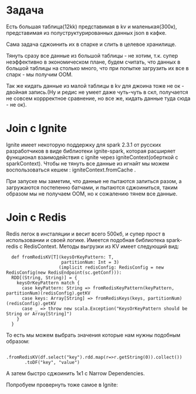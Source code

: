# Задача
Есть большая таблица(12kk) представимая в kv и маленькая(300к), представимая из полуструктурированных данных json в кафке. 

Сама задача сджоинить их в спарке и слить в целевое хранилище. 

Тянуть сразу все данные из большой таблицы - не хотим, т.к. супер неэффективно в экономическом плане, будем считать, 
что данных в большой таблицы на столько много, что при попытке загрузить их все в спарк - мы получим OOM.

Так же кидать данные из малой таблицы в kv для джоина тоже не ок - двойная запись.(Ну и редис не умеет даже чуть-чуть в скл, получается не совсем коррректное сравнение, но все же, кидать данные туда сюда - не ок).

# Join с Ignite

Ignite имеет некоторую поддержку для spark 2.3.1 от русских разработчиков в виде библиотеки ignite-spark, которая расширяет функционал взаимодействия с ignite через igniteContext(оберткой с sparkContext).
Чтобы не тянуть все данные из игнайт мы можем воспользоваться кешем : igniteContext.fromCache .

При запуске мы заметим, что данные не пытаются залиться разом, а загружаются постепенно батчами, и пытаются сджоиниться, таким образом мы не получаем OOM, но к сожалению тянем все данные.

# Join с Redis 

Redis легок в инсталяции и весит всего 500кб, и супер прост в использовании и своей логике. Имеется подобная библиотека spark-redis с RedisContext.
Методы выгрузки из KV имеет следующий вид:
```
  def fromRedisKV[T](keysOrKeyPattern: T,
                     partitionNum: Int = 3)
                    (implicit redisConfig: RedisConfig = new RedisConfig(new RedisEndpoint(sc.getConf))):
  RDD[(String, String)] = {
    keysOrKeyPattern match {
      case keyPattern: String => fromRedisKeyPattern(keyPattern, partitionNum)(redisConfig).getKV
      case keys: Array[String] => fromRedisKeys(keys, partitionNum)(redisConfig).getKV
      case _ => throw new scala.Exception("KeysOrKeyPattern should be String or Array[String]")
    }
  }
```
То есть мы можем выбрать значения которые нам нужны подобным образом:
```redisContext
       .fromRedisKV(df.select("key").rdd.map(r=>r.getString(0)).collect())
       .toDF("key", "value")
```

А затем быстро сджоинить 1к1 с Narrow Dependencies.

Попробуем провернуть тоже самое в Ignite:

